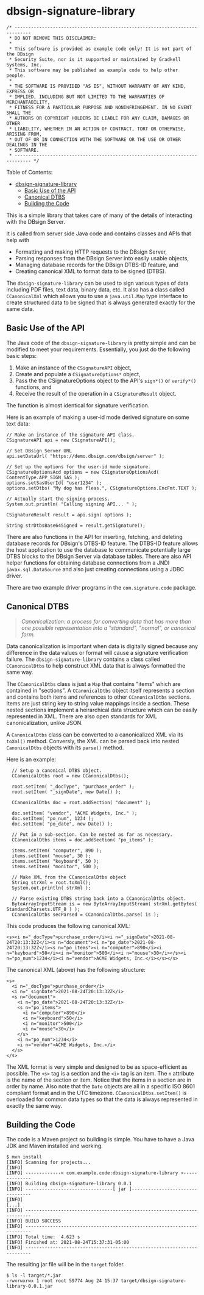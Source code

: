 # dbsign-signature-library

```
/* ----------------------------------------------------------------------------
 * DO NOT REMOVE THIS DISCLAIMER:
 *
 * This software is provided as example code only! It is not part of the DBsign
 * Security Suite, nor is it supported or maintained by Gradkell Systems, Inc.
 * This software may be published as example code to help other people.
 *
 * THE SOFTWARE IS PROVIDED "AS IS", WITHOUT WARRANTY OF ANY KIND, EXPRESS OR
 * IMPLIED, INCLUDING BUT NOT LIMITED TO THE WARRANTIES OF MERCHANTABILITY,
 * FITNESS FOR A PARTICULAR PURPOSE AND NONINFRINGEMENT. IN NO EVENT SHALL THE
 * AUTHORS OR COPYRIGHT HOLDERS BE LIABLE FOR ANY CLAIM, DAMAGES OR OTHER
 * LIABILITY, WHETHER IN AN ACTION OF CONTRACT, TORT OR OTHERWISE, ARISING FROM,
 * OUT OF OR IN CONNECTION WITH THE SOFTWARE OR THE USE OR OTHER DEALINGS IN THE
 * SOFTWARE.
 * ---------------------------------------------------------------------------- */
```

Table of Contents:
- [dbsign-signature-library](#dbsign-signature-library)
  - [Basic Use of the API](#basic-use-of-the-api)
  - [Canonical DTBS](#canonical-dtbs)
  - [Building the Code](#building-the-code)

This is a simple library that takes care of many of the details of interacting with the DBsign Server.  

It is called from server side Java code and contains classes and APIs that help with

- Formatting and making HTTP requests to the DBsign Server,
- Parsing responses from the DBsign Server into easily usable objects,
- Managing database records for the DBsign DTBS-ID feature, and
- Creating canonical XML to format data to be signed (DTBS).

The `dbsign-signature-library` can be used to sign various types of data including PDF files, text data, binary data, etc.  It also has a class called `CCanonicalXml` which allows you to use a `java.util.Map` type interface to create structured data to be signed that is always generated exactly for the same data.

## Basic Use of the API

The Java code of the `dbsign-signature-library` is pretty simple and can be modified to meet your requirements.  Essentially, you just do the following basic steps: 

1. Make an instance of the `CSignatureAPI` object,
2. Create and populate a `CSignatureOptions*` object,
3. Pass the the CSignatureOptions object to the API's `sign*()` or `verify*()` functions, and
4. Receive the result of the operation in a `CSignatureResult` object.

The function is almost identical for signature verification.

Here is an example of making a user-id mode derived signature on some text data:

```
// Make an instance of the signature API class.
CSignatureAPI api = new CSignatureAPI();

// Set DBsign Server URL
api.setDataUrl( "https://demo.dbsign.com/dbsign/server" );

// Set up the options for the user-id mode signature.
CSignatureOptionsAcd options = new CSignatureOptionsAcd( ContentType.APP_SIGN_SAS );
options.setSasUserId( "user1234" );
options.setDtbs( "My dog has fleas.", CSignatureOptions.EncFmt.TEXT );

// Actually start the signing process.
System.out.println( "Calling signing API... " );

CSignatureResult result = api.sign( options );

String strDtbsBase64Signed = result.getSignature();
```

There are also functions in the API for inserting, fetching, and deleting database records for DBsign's DTBS-ID feature.  The DTBS-ID feature allows the host application to use the database to communicate potentially large DTBS blocks to the DBsign Server via database tables.  There are also API helper functions for obtaining database connections from a JNDI `javax.sql.DataSource` and also just creating connections using a JDBC driver.  

There are two example driver programs in the `com.signature.code` package.

## Canonical DTBS

> *Canonicalization: a process for converting data that has more than one possible representation into a "standard", "normal", or canonical form.*

Data canonicalization is important when data is digitally signed because any difference in the data values or format will cause a signature verification failure.  The `dbsign-signature-library` contains a class called `CCanonicalDtbs` to help construct XML data that is always formatted the same way.

The `CCanonicalDtbs` class is just a `Map` that contains "items" which are contained in "sections".  A `CCanonicalDtbs` object itself represents a section and contains both items and references to other `CCanonicalDtbs` sections. Items are just string key to string value mappings inside a section. These nested sections implement a heirarchical data structure which can be easily represented in XML.  There are also open standards for XML canonicalization, unlike JSON.

A `CanonicalDtbs` class can be converted to a canonicalized XML via its `toXml()` method.  Conversly, the XML can be parsed back into nested `CanonicalDtbs` objects with its `parse()` method.

Here is an example:

```
  // Setup a canonical DTBS object.
  CCanonicalDtbs root = new CCanonicalDtbs();

  root.setItem( "_docType", "purchase_order" );
  root.setItem( "_signDate", new Date() );

  CCanonicalDtbs doc = root.addSection( "document" );

  doc.setItem( "vendor", "ACME Widgets, Inc." );
  doc.setItem( "po_num", 1234 );
  doc.setItem( "po_date", new Date() );

  // Put in a sub-section. Can be nested as far as necessary.
  CCanonicalDtbs items = doc.addSection( "po_items" );

  items.setItem( "computer", 890 );
  items.setItem( "mouse", 30 );
  items.setItem( "keyboard", 50 );
  items.setItem( "monitor", 500 );

  // Make XML from the CCanonicalDtbs object
  String strXml = root.toXml();
  System.out.println( strXml );

  // Parse existing DTBS string back into a CCanonicalDtbs object.
  ByteArrayInputStream is = new ByteArrayInputStream( strXml.getBytes( StandardCharsets.UTF_8 ) );
  CCanonicalDtbs secParsed = CCanonicalDtbs.parse( is );
```

This code produces the following canonical XML:

```
<s><i n="_docType">purchase_order</i><i n="_signDate">2021-08-24T20:13:32Z</i><s n="document"><i n="po_date">2021-08-24T20:13:32Z</i><s n="po_items"><i n="computer">890</i><i n="keyboard">50</i><i n="monitor">500</i><i n="mouse">30</i></s><i n="po_num">1234</i><i n="vendor">ACME Widgets, Inc.</i></s></s>
```

The canonical XML (above) has the following structure:

```
<s>
  <i n="_docType">purchase_order</i>
  <i n="_signDate">2021-08-24T20:13:32Z</i>
  <s n="document">
    <i n="po_date">2021-08-24T20:13:32Z</i>
    <s n="po_items">
      <i n="computer">890</i>
      <i n="keyboard">50</i>
      <i n="monitor">500</i>
      <i n="mouse">30</i>
    </s>
    <i n="po_num">1234</i>
    <i n="vendor">ACME Widgets, Inc.</i>
  </s>
</s>
```

The XML format is very simple and designed to be as space-efficient as possible.  The `<s>` tag is a section and the `<i>` tag is an item.  The `n` attribute is the name of the section or item.  Notice that the items in a section are in order by name.  Also note that the `Date` objects are all in a specific ISO 8601 compliant format and in the UTC timezone.  `CCanonicalDtbs.setItem()` is overloaded for common data types so that the data is always represented in exactly the same way.

## Building the Code

The code is a Maven project so building is simple.  You have to have a Java JDK and Maven installed and working.

```
$ mvn install
[INFO] Scanning for projects...
[INFO] 
[INFO] -------------< com.example.code:dbsign-signature-library >--------------
[INFO] Building dbsign-signature-library 0.0.1
[INFO] --------------------------------[ jar ]---------------------------------
[INFO] 
[...]
[INFO] ------------------------------------------------------------------------
[INFO] BUILD SUCCESS
[INFO] ------------------------------------------------------------------------
[INFO] Total time:  4.623 s
[INFO] Finished at: 2021-08-24T15:37:31-05:00
[INFO] ------------------------------------------------------------------------
```

The resulting jar file will be in the `target` folder.

```
$ ls -l target/*.jar
-rwxrwxrwx 1 root root 59774 Aug 24 15:37 target/dbsign-signature-library-0.0.1.jar
```
